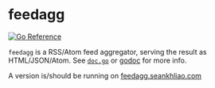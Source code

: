 # feedagg

[![Go Reference][badge]][pkgsite]

`feedagg` is a RSS/Atom feed aggregator, serving the result as HTML/JSON/Atom.
See [`doc.go`](doc.go) or [godoc](pkgsite) for more info.

A version is/should be running on [feedagg.seankhliao.com][hosted]

[badge]: https://pkg.go.dev/badge/go.seankhliao.com/mono/go/cmd/feedagg.svg
[pkgsite]: https://pkg.go.dev/go.seankhliao.com/mono/go/cmd/feedagg
[hosted]: https://feedagg.seankhliao.com/

